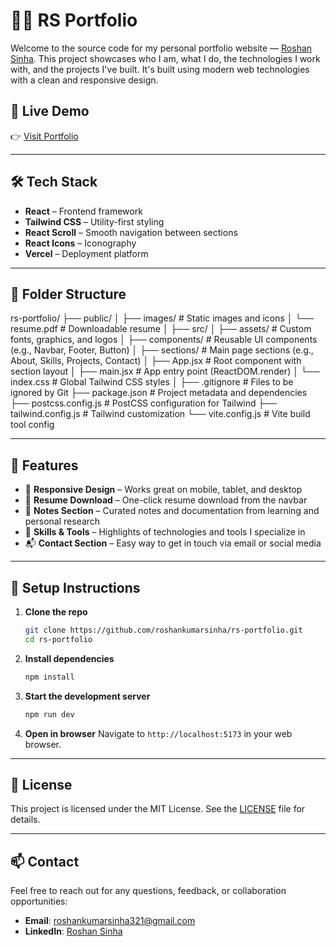 # 🧑‍💻 RS Portfolio

Welcome to the source code for my personal portfolio website — [Roshan Sinha](https://roshankumarsinha.netlify.app/). This project showcases who I am, what I do, the technologies I work with, and the projects I've built. It's built using modern web technologies with a clean and responsive design.

## 🚀 Live Demo

👉 [Visit Portfolio](https://roshankumarsinha.netlify.app/)

---

## 🛠️ Tech Stack

- **React** – Frontend framework
- **Tailwind CSS** – Utility-first styling
- **React Scroll** – Smooth navigation between sections
- **React Icons** – Iconography
- **Vercel** – Deployment platform

---

## 📁 Folder Structure

rs-portfolio/
├── public/
│   ├── images/              # Static images and icons
│   └── resume.pdf           # Downloadable resume
│
├── src/
│   ├── assets/              # Custom fonts, graphics, and logos
│   ├── components/          # Reusable UI components (e.g., Navbar, Footer, Button)
│   ├── sections/            # Main page sections (e.g., About, Skills, Projects, Contact)
│   ├── App.jsx              # Root component with section layout
│   ├── main.jsx             # App entry point (ReactDOM.render)
│   └── index.css            # Global Tailwind CSS styles
│
├── .gitignore               # Files to be ignored by Git
├── package.json             # Project metadata and dependencies
├── postcss.config.js        # PostCSS configuration for Tailwind
├── tailwind.config.js       # Tailwind customization
└── vite.config.js           # Vite build tool config


---

## 📌 Features

- 🎯 **Responsive Design** – Works great on mobile, tablet, and desktop
- 💼 **Resume Download** – One-click resume download from the navbar
- 📝 **Notes Section** – Curated notes and documentation from learning and personal research
- 🧰 **Skills & Tools** – Highlights of technologies and tools I specialize in
- 📬 **Contact Section** – Easy way to get in touch via email or social media

---

## 🧪 Setup Instructions

1. **Clone the repo**
   ```bash
   git clone https://github.com/roshankumarsinha/rs-portfolio.git
   cd rs-portfolio
    ```

2. **Install dependencies**
   ```bash
   npm install
    ```


3. **Start the development server**
   ```bash
   npm run dev
    ```

4. **Open in browser**
    Navigate to `http://localhost:5173` in your web browser.

----

## 📄 License
This project is licensed under the MIT License. See the [LICENSE](LICENSE) file for details.

----
<!-- Write for contact -->
## 📫 Contact
Feel free to reach out for any questions, feedback, or collaboration opportunities:
- **Email**: [roshankumarsinha321@gmail.com](mailto:roshankumarsinha321@gmail.com)
- **LinkedIn**: [Roshan Sinha](https://www.linkedin.com/in/roshan-sinha-108510194/)

